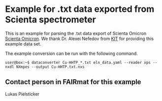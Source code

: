# Example for .txt data exported from Scienta spectrometer

This is an example for parsing the .txt data export of Scienta Omicron
[Scienta Omicron](https://www.scientaomicron.com/en/). We thank Dr. Alexei Nefedov from [KIT](https://www.ifg.kit.edu/21_1296.php) for providing this example data set.

The example conversion can be run with the following command.

```console
user@box:~$ dataconverter Cu-HHTP_*.txt eln_data.yaml --reader xps --nxdl NXmpes --output Cu-HHTP.txt.nxs
```

## Contact person in FAIRmat for this example
Lukas Pielsticker
  